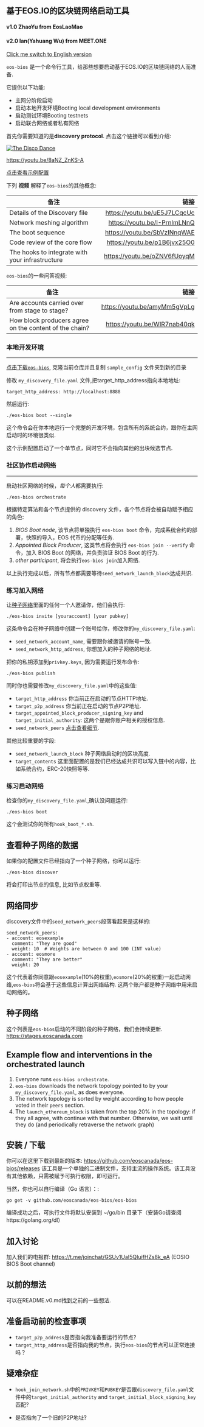 基于EOS.IO的区块链网络启动工具
--------------------------------------------------------

#### v1.0 ZhaoYu from EosLaoMao
#### v2.0 Ian(Yahuang Wu) from MEET.ONE

[Click me switch to English version](./README.md)

`eos-bios` 是一个命令行工具，给那些想要启动基于EOS.IO的区块链网络的人而准备.

它提供以下功能:
* 主网分阶段启动
* 启动本地开发环境Booting local development environments
* 启动测试环境Booting testnets
* 启动联合网络或者私有网络

首先你需要知道的是**discovery protocol**. 点击这个链接可以看到介绍:

[![The Disco Dance](https://i.ytimg.com/vi/8aNZ_ZnKS-A/hqdefault.jpg?sqp=-oaymwEZCNACELwBSFXyq4qpAwsIARUAAIhCGAFwAQ==&rs=AOn4CLCZeGSGv9Qix8mHX77R4-d0rzDkgA)](https://youtu.be/8aNZ_ZnKS-A)

https://youtu.be/8aNZ_ZnKS-A

[点击查看示例配置](./sample_config)

下列 **视频** 解释了`eos-bios`的其他概念:

| 备注 | 链接 |
| ----------- | ----:|
| Details of the Discovery file  | https://youtu.be/uE5J7LCqcUc |
| Network meshing algorithm  | https://youtu.be/I-PrnlmLNnQ |
| The boot sequence | https://youtu.be/SbVzINnqWAE |
| Code review of the core flow  | https://youtu.be/p1B6jvx25O0 |
| The hooks to integrate with your infrastructure  | https://youtu.be/oZNV6fUoyqM |

`eos-bios`的一些问答视频:

| 备注 | 链接 |
| ----------- | ----:|
| Are accounts carried over from stage to stage?  | https://youtu.be/amyMm5gVpLg |
| How block producers agree on the content of the chain? | https://youtu.be/WIR7nab40qk |



### 本地开发环境
-----------------------------

[点击下载`eos-bios`](https://github.com/eoscanada/eos-bios/releases),
克隆当前仓库并且复制 `sample_config` 文件夹到新的目录

修改 `my_discovery_file.yaml` 文件,把target_http_address指向本地地址:

```
target_http_address: http://localhost:8888
```

然后运行:

    ./eos-bios boot --single

这个命令会在你本地运行一个完整的开发环境，包含所有的系统合约，跟你在主网启动时的环境很类似.

这个示例配置启动了一个单节点，同时它不会指向其他的出块候选节点.


### 社区协作启动网络
------------------------------

启动社区网络的时候，*每个人*都需要执行:

    ./eos-bios orchestrate

根据特定算法和各个节点提供的 discovery 文件，各个节点将会被自动赋予相应的角色:

1. _BIOS Boot node_, 该节点将单独执行 `eos-bios boot` 命令，完成系统合约的部署，快照的导入，EOS 代币的分配等任务.
2. _Appointed Block Producer_, 这类节点将会执行 `eos-bios join --verify` 命令，加入 BIOS Boot 的网络，并负责验证 BIOS Boot 的行为.
3. _other participant_, 将会执行`eos-bios join`加入网络.

以上执行完成以后，所有节点都需要等待`seed_network_launch_block`达成共识.


### 练习加入网络


让[种子网络](#seed-networks)里面的任何一个人邀请你，他们会执行:

    ./eos-bios invite [youraccount] [your pubkey]

这条命令会在种子网络中创建一个账号给你，修改你的`my_discovery_file.yaml`:

* `seed_network_account_name`, 需要跟你被邀请的账号一致.
* `seed_network_http_address`, 你想加入的种子网络的地址.

把你的私钥添加到`privkey.keys`, 因为需要运行发布命令:

    ./eos-bios publish

同时你也需要修改`my_discovery_file.yaml`中的这些值:

* `target_http_address` 你当前正在启动的节点HTTP地址.
* `target_p2p_address` 你当前正在启动的节点P2P地址.
* `target_appointed_block_producer_signing_key` and `target_initial_authority`: 这两个是跟你账户相关的授权信息.
* `seed_network_peers` [点击查看细节](#network-peers).

其他比较重要的字段:
* `seed_network_launch_block` 种子网络启动时的区块高度.
* `target_contents` 这里面配置的是我们已经达成共识可以写入链中的内容，比如系统合约，ERC-20快照等等. 



### 练习启动网络

检查你的`my_discovery_file.yaml`,确认没问题运行:

    ./eos-bios boot

这个会测试你的所有`hook_boot_*.sh`.


查看种子网络的数据
-----------------------

如果你的配置文件已经指向了一个种子网络，你可以运行:

    ./eos-bios discover

将会打印出节点的信息, 比如节点权重等.


网络同步
-------------

discovery文件中的`seed_network_peers`段落看起来是这样的:

```
seed_network_peers:
- account: eosexample
  comment: "They are good"
  weight: 10  # Weights are between 0 and 100 (INT value)
- account: eosmore
  comment: "They are better"
  weight: 20
```
这个代表着你同意跟`eosexample`(10%的权重),`eosmore`(20%的权重)一起启动网络,`eos-bios`将会基于这些信息计算出网络结构.
这两个账户都是种子网络中用来启动网络的。


种子网络
-------------

这个列表是`eos-bios`启动的不同阶段的种子网络，我们会持续更新.
https://stages.eoscanada.com



Example flow and interventions in the orchestrated launch
---------------------------------------------------------

1. Everyone runs `eos-bios orchestrate`.
1. `eos-bios` downloads the network topology pointed to by your `my_discovery_file.yaml`, as does everyone.
1. The network topology is sorted by weight according to how people voted in their `peers` section.
1. The `launch_ethereum_block` is taken from the top 20% in the topology: if they all agree, with continue with that number. Otherwise, we wait until they do (and periodically retraverse the network graph)




安装 / 下载
------------------

你可以在这里下载到最新的版本: https://github.com/eoscanada/eos-bios/releases 该工具是一个单独的二进制文件，支持主流的操作系统。该工具没有其他依赖，只需被赋予可执行权限，即可运行。

当然，你也可以自行编译（Go 语言）：:

    go get -v github.com/eoscanada/eos-bios/eos-bios

编译成功之后，可执行文件将默认安装到 ~/go/bin 目录下（安装Go请查阅https://golang.org/dl）




加入讨论
-------------------

加入我们的电报群: https://t.me/joinchat/GSUv1UaI5QIuifHZs8k_eA (EOSIO BIOS Boot channel)



以前的想法
--------------------

可以在README.v0.md找到之前的一些想法.



准备启动前的检查事项
-------------------

* `target_p2p_address`是否指向我准备要运行的节点?
* `target_http_address`是否指向我的节点，执行`eos-bios`的节点可以正常连接吗？


疑难杂症
---------------

* `hook_join_network.sh`中的`PRIVKEY`和`PUBKEY`是否跟`discovery_file.yaml`文件中的`target_initial_authority` and `target_initial_block_signing_key`匹配?

* 是否指向了一个旧的P2P地址?
